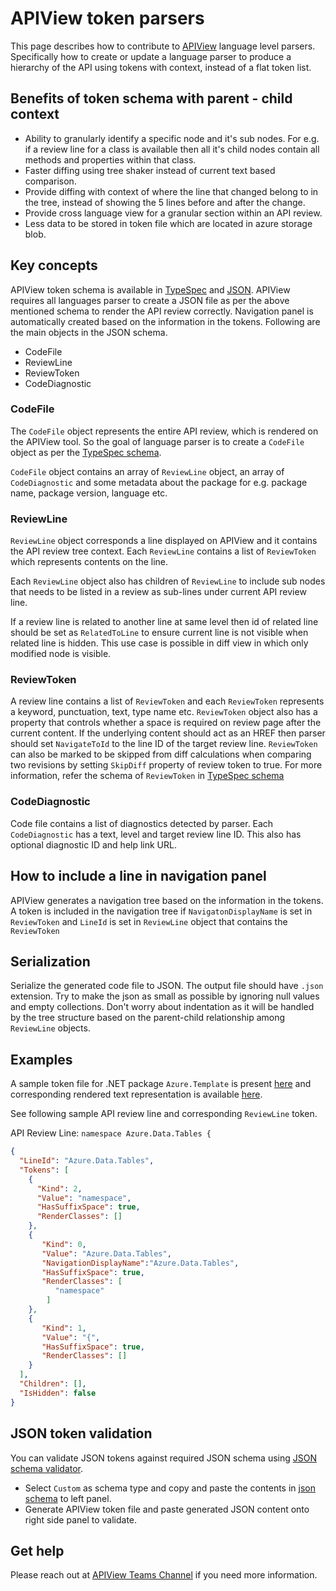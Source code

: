 # APIView token parsers

This page describes how to contribute to [APIView](../../../src//dotnet/APIView/APIViewWeb/APIViewWeb.csproj) language level parsers.
Specifically how to create or update a language parser to produce a hierarchy of the API using tokens with context, instead of a flat token list.

## Benefits of token schema with parent - child context

- Ability to granularly identify a specific node and it's sub nodes. For e.g. if a review line for a class is available then all it's child nodes contain all methods and properties within that class.
- Faster diffing using tree shaker instead of current text based comparison.
- Provide diffing with context of where the line that changed belong to in the tree, instead of showing the 5 lines before and after the change.
- Provide cross language view for a granular section within an API review.
- Less data to be stored in token file which are located in azure storage blob.

## Key concepts

APIView token schema is available in [TypeSpec](./apiview-treestyle-parser-schema/main.tsp) and [JSON](./apiview-treestyle-parser-schema/CodeFile.json). APIView requires all languages parser to create a JSON file as per the above mentioned schema to render the API review correctly. Navigation panel is automatically created based on the information in the tokens. Following are the main objects in the JSON schema.

- CodeFile
- ReviewLine
- ReviewToken
- CodeDiagnostic

### CodeFile

The `CodeFile` object represents the entire API review, which is rendered on the APIView tool. So the goal of language parser is to create a `CodeFile` object as per the [TypeSpec schema](./apiview-treestyle-parser-schema/main.tsp).

`CodeFile` object contains an array of `ReviewLine` object, an array of `CodeDiagnostic` and some metadata about the package for e.g. package name, package version, language etc.  

### ReviewLine

`ReviewLine` object corresponds a line displayed on APIView and it contains the API review tree context.
Each `ReviewLine` contains a list of `ReviewToken` which represents contents on the line.

Each `ReviewLine` object also has children of `ReviewLine` to include sub nodes that needs to be listed in a review as sub-lines under current API review line.

If a review line is related to another line at same level then id of related line should be set as `RelatedToLine` to ensure current line is not visible when related line is hidden. This use case is possible in diff view in which only modified node is visible.

### ReviewToken

A review line contains a list of `ReviewToken` and each `ReviewToken` represents a keyword, punctuation, text, type name etc. `ReviewToken` object also has a property that controls whether a space is required on review page after the current content. If the underlying content should act as an HREF then parser should set `NavigateToId` to the line ID of the target review line. `ReviewToken` can also be marked to be skipped from diff calculations when comparing two revisions by setting `SkipDiff` property of review token to true. For more information, refer the schema of `ReviewToken` in [TypeSpec schema](./apiview-treestyle-parser-schema/main.tsp)

### CodeDiagnostic

Code file contains a list of diagnostics detected by parser. Each `CodeDiagnostic` has a text, level and target review line ID. This also has optional diagnostic ID and help link URL.

## How to include a line in navigation panel

APIView generates a navigation tree based on the information in the tokens. A token is included in the navigation tree if `NavigatonDisplayName` is set in `ReviewToken` and `LineId` is set in `ReviewLine` object that contains the `ReviewToken`

## Serialization

Serialize the generated code file to JSON. The output file should have `.json` extension. Try to make the json as small as possible by ignoring null values and empty collections.
Don't worry about indentation as it will be handled by the tree structure based on the parent-child relationship among `ReviewLine` objects.

## Examples

A sample token file for .NET package `Azure.Template` is present [here](./apiview-treestyle-parser-schema/sample/Azure.Template_token.json) and corresponding rendered text representation is available [here](./apiview-treestyle-parser-schema/sample/Azure.Template_review_content.txt).

See following sample API review line and corresponding `ReviewLine` token.

API Review Line: `namespace Azure.Data.Tables {`

```json
{
  "LineId": "Azure.Data.Tables",
  "Tokens": [
    {
      "Kind": 2,
      "Value": "namespace",
      "HasSuffixSpace": true,
      "RenderClasses": []
    },
    {
       "Kind": 0,
       "Value": "Azure.Data.Tables",
       "NavigationDisplayName":"Azure.Data.Tables",
       "HasSuffixSpace": true,
       "RenderClasses": [
          "namespace"
        ]
    },
    {
       "Kind": 1,
       "Value": "{",
       "HasSuffixSpace": true,
       "RenderClasses": []
    }
  ],
  "Children": [],
  "IsHidden": false
}
```


## JSON token validation

You can validate JSON tokens against required JSON schema using [JSON schema validator](https://www.jsonschemavalidator.net/).

- Select `Custom` as schema type and copy and paste the contents in [json schema](./apiview-treestyle-parser-schema/CodeFile.json) to left panel.
- Generate APIView token file and paste generated JSON content onto right side panel to validate.

## Get help

Please reach out at [APIView Teams Channel](https://teams.microsoft.com/l/channel/19%3A3adeba4aa1164f1c889e148b1b3e3ddd%40thread.skype/APIView?groupId=3e17dcb0-4257-4a30-b843-77f47f1d4121&tenantId=72f988bf-86f1-41af-91ab-2d7cd011db47) if you need more information.
